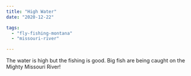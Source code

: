 ```yaml
---
title: "High Water"
date: "2020-12-22"

tags: 
  - "fly-fishing-montana"
  - "missouri-river"

---
```


The water is high but the fishing is good. Big fish are being caught on the Mighty Missouri River!
